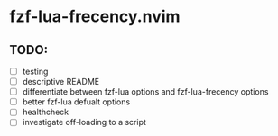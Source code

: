 # fzf-lua-frecency.nvim

## TODO:
- [ ] testing
- [ ] descriptive README
- [ ] differentiate between fzf-lua options and fzf-lua-frecency options
- [ ] better fzf-lua defualt options
- [ ] healthcheck
- [ ] investigate off-loading to a script
